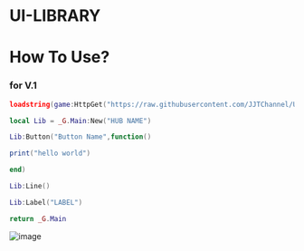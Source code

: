 # UI-LIBRARY

# How To Use?

<h3>for V.1</h3>

```lua
loadstring(game:HttpGet("https://raw.githubusercontent.com/JJTChannel/UI-LIBRARY/main/V.1.lua"))()

local Lib = _G.Main:New("HUB NAME")

Lib:Button("Button Name",function()

print("hello world")

end)

Lib:Line()

Lib:Label("LABEL")

return _G.Main
```

![image](https://user-images.githubusercontent.com/95204359/213903590-48d6881f-794c-40ee-b4da-d52c42338c8c.png)

